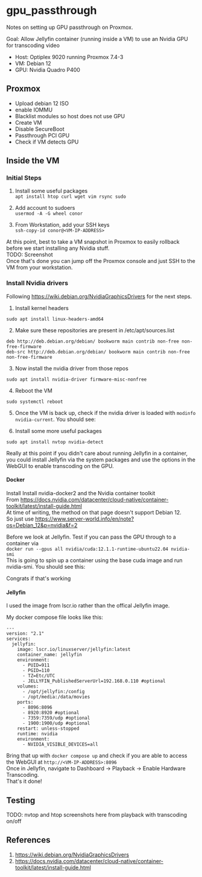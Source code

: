 # gpu_passthrough
Notes on setting up GPU passthrough on Proxmox. 

Goal: Allow Jellyfin container (running inside a VM) to use an Nvidia GPU for transcoding video
- Host: Optiplex 9020 running Proxmox 7.4-3
- VM: Debian 12
- GPU: Nvidia Quadro P400

## Proxmox
* Upload debian 12 ISO  
* enable IOMMU
* Blacklist modules so host does not use GPU
* Create VM
* Disable SecureBoot
* Passthrough PCI GPU
* Check if VM detects GPU

## Inside the VM

### Initial Steps
1. Install some useful packages  
```apt install htop curl wget vim rsync sudo```

2. Add account to sudoers  
```usermod -A -G wheel conor```

3. From Workstation, add your SSH keys  
```ssh-copy-id conor@<VM-IP-ADDRESS>```

At this point, best to take a VM snapshot in Proxmox to easily rollback before we start installing any Nvidia stuff.  
TODO: Screenshot  
Once that's done you can jump off the Proxmox console and just SSH to the VM from your workstation.

### Install Nvidia drivers
Following https://wiki.debian.org/NvidiaGraphicsDrivers for the next steps.

1. Install kernel headers

```sudo apt install linux-headers-amd64```

2. Make sure these repositories are present in /etc/apt/sources.list

```
deb http://deb.debian.org/debian/ bookworm main contrib non-free non-free-firmware
deb-src http://deb.debian.org/debian/ bookworm main contrib non-free non-free-firmware
```   

3. Now install the nvidia driver from those repos

```sudo apt install nvidia-driver firmware-misc-nonfree```

4. Reboot the VM

```sudo systemctl reboot```

5. Once the VM is back up, check if the nvidia driver is loaded with ```modinfo nvidia-current```. You should see:

6. Install some more useful packages

```sudo apt install nvtop nvidia-detect ```

Really at this point if you didn't care about running Jellyfin in a container, you could install Jellyfin via the system packages and use the options in the WebGUI to enable transcoding on the GPU.

#### Docker
Install Install nvidia-docker2 and the Nvidia container toolkit  
From https://docs.nvidia.com/datacenter/cloud-native/container-toolkit/latest/install-guide.html  
At time of writing, the method on that page doesn't support Debian 12.  
So just use https://www.server-world.info/en/note?os=Debian_12&p=nvidia&f=2

Before we look at Jellyfin. Test if you can pass the GPU through to a container via  
```docker run --gpus all nvidia/cuda:12.1.1-runtime-ubuntu22.04 nvidia-smi```  
This is going to spin up a container using the base cuda image and run nvidia-smi. You should see this:

Congrats if that's working

#### Jellyfin
I used the image from lscr.io rather than the offical Jellyfin image.  

My docker compose file looks like this:
```
---
version: "2.1"
services:
  jellyfin:
    image: lscr.io/linuxserver/jellyfin:latest
    container_name: jellyfin
    environment:
      - PUID=911
      - PGID=110
      - TZ=Etc/UTC
      - JELLYFIN_PublishedServerUrl=192.168.0.110 #optional
    volumes:
      - /opt/jellyfin:/config
      - /opt/media:/data/movies
    ports:
      - 8096:8096
      - 8920:8920 #optional
      - 7359:7359/udp #optional
      - 1900:1900/udp #optional
    restart: unless-stopped
    runtime: nvidia
    environment:
      - NVIDIA_VISIBLE_DEVICES=all
```
Bring that up with ```docker compose up``` and check if you are able to access the WebGUI at ```http://<VM-IP-ADDRESS>:8096```  
Once in Jellyfin, navigate to Dashboard -> Playback -> Enable Hardware Transcoding.  
That's it done!

## Testing

TODO: nvtop and htop screenshots here from playback with transcoding on/off

## References
1. https://wiki.debian.org/NvidiaGraphicsDrivers
2. https://docs.nvidia.com/datacenter/cloud-native/container-toolkit/latest/install-guide.html
